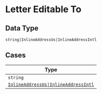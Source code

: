 
# Letter Editable To

## Data Type

`string|InlineAddressUs|InlineAddressIntl`

## Cases

| Type |
|  --- |
| `string` |
| [`InlineAddressUs\|InlineAddressIntl`](../../../doc/models/containers/inline-address.md) |

